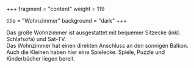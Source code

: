 +++
fragment = "content"
weight = 119

title = "Wohnzimmer"
background = "dark"
+++

Das große Wohnzimmer ist ausgestattet  mit bequemer Sitzecke (inkl. Schlafsofa) und Sat-TV.   
Das Wohnzimmer hat einen direkten Anschluss an den sonnigen Balkon.   
Auch die Kleinen haben hier eine Spielecke. Spiele, Puzzle und Kinderbücher liegen  bereit. 